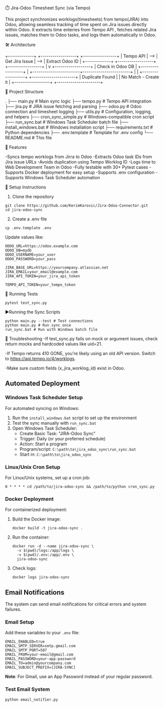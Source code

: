 ⏱️ Jira-Odoo Timesheet Sync (via Tempo)

This project synchronizes worklogs(timesheets) from tempo(JIRA) into Odoo, allowing seamless tracking of time spent on Jira issues directly within Odoo. It extracts time enteries from Tempo API , fetches related Jira issues, matches them to Odoo tasks, and logs them automatically in Odoo.

🛠️ Architecture

+-------------+     +------------------+     +-----------------+
|   Tempo API | --> | Get Jira Issue   | --> | Extract Odoo ID |
+-------------+     +------------------+     +-----------------+
                                             |
                                              v
                                      +------------------+
                                      | Check in Odoo DB |
                                      +------------------+
                                              |
                     +------------------------+------------------------+
                     |                                                 |
             +------------------+                          +----------------------+
             | Duplicate Found  |                          | No Match - Create it |
             +------------------+                          +----------------------+

📁 Project Structure

.
├── main.py                   # Main sync logic
├── tempo.py                  # Tempo API integration
├── jira.py                   # JIRA issue fetching and parsing
├── odoo.py                   # Odoo connection and timesheet logging
├── utils.py                  # Configuration, logging, and helpers
├── cron_sync_simple.py       # Windows-compatible cron script
├── run_sync.bat              # Windows Task Scheduler batch file
├── install_windows.bat       # Windows installation script
├── requirements.txt          # Python dependencies
├── .env.template             # Template for .env config
└── README.md                 # This file

🚀 Features

-Syncs tempo worklogs from Jirra to Odoo 
-Extracts Odoo task IDs from Jira issue URLs
-Avoids duplication using Tempo Worklog ID
-Logs time to Web Development Team in Odoo
-Fully testable with 30+ Pytest cases
-Supports Docker deployment for easy setup 
-Supports .env configuration
-Supports Windows Task Scheduler automation

🔧 Setup Instructions

1. Clone the repository

```
git clone https://github.com/KerimKarovic/Jira-Odoo-Connector.git
cd jira-odoo-sync
```

2. Create a .env file 
```
cp .env.template .env
```

Update values like:
```
ODOO_URL=https://odoo.example.com
ODOO_DB=mydb
ODOO_USERNAME=your_user
ODOO_PASSWORD=your_pass

JIRA_BASE_URL=https://yourcompany.atlassian.net
JIRA_EMAIL=your_email@example.com
JIRA_API_TOKEN=your_jira_api_token

TEMPO_API_TOKEN=your_tempo_token
```

🧪 Running Tests

```
pytest test_sync.py
```

▶️Running the Sync Scripts

```
python main.py --test # Test connections
python main.py # Run sync once
run_sync.bat # Run with Windows batch file
```

📌 Troubleshooting
-If test_sync.py fails on mock or argument issues, check return mocks and hardcoded values like uid=21.

-If Tempo returns 410 GONE, you're likely using an old API version. Switch to https://api.tempo.io/4/worklogs.

-Make sure custom fields (x_jira_worklog_id) exist in Odoo.

## Automated Deployment

### Windows Task Scheduler Setup

For automated syncing on Windows:

1. Run the `install_windows.bat` script to set up the environment
2. Test the sync manually with `run_sync.bat`
3. Open Windows Task Scheduler:
   - Create Basic Task: "JIRA-Odoo Sync"
   - Trigger: Daily (or your preferred schedule)
   - Action: Start a program
   - Program/script: `C:\path\to\jira_odoo_sync\run_sync.bat`
   - Start in: `C:\path\to\jira_odoo_sync`

### Linux/Unix Cron Setup

For Linux/Unix systems, set up a cron job:

```
0 * * * * cd /path/to/jira-odoo-sync && /path/to/python cron_sync.py
```

### Docker Deployment

For containerized deployment:

1. Build the Docker image:
   ```
   docker build -t jira-odoo-sync .
   ```

2. Run the container:
   ```
   docker run -d --name jira-odoo-sync \
     -v $(pwd)/logs:/app/logs \
     -v $(pwd)/.env:/app/.env \
     jira-odoo-sync
   ```

3. Check logs:
   ```
   docker logs jira-odoo-sync
   ```

## Email Notifications

The system can send email notifications for critical errors and system failures.

### Email Setup

Add these variables to your `.env` file:

```
EMAIL_ENABLED=true
EMAIL_SMTP_SERVER=smtp.gmail.com
EMAIL_SMTP_PORT=587
EMAIL_FROM=your-email@gmail.com
EMAIL_PASSWORD=your-app-password
EMAIL_TO=admin@yourcompany.com
EMAIL_SUBJECT_PREFIX=[JIRA-SYNC]
```

**Note**: For Gmail, use an App Password instead of your regular password.

### Test Email System

```bash
python email_notifier.py
```
